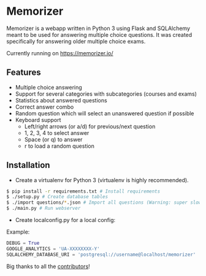 Memorizer
=========

Memorizer is a webapp written in Python 3 using Flask and SQLAlchemy meant to be used for answering multiple choice questions.
It was created specifically for answering older multiple choice exams. 

Currently running on https://memorizer.io/

Features
--------

- Multiple choice answering
- Support for several categories with subcategories (courses and exams)
- Statistics about answered questions
- Correct answer combo
- Random question which will select an unanswered question if possible
- Keyboard support
  - Left/right arrows (or a/d) for previous/next question
  - 1, 2, 3, 4 to select answer
  - Space (or q) to answer
  - r to load a random question


Installation
------------

- Create a virtualenv for Python 3 (virtualenv is highly recommended).


```bash
$ pip install -r requirements.txt # Install requirements
$ ./setup.py # Create database tables
$ ./import questions/*.json # Import all questions (Warning: super slow if using SQLite)
$ ./main.py # Run webserver
```

- Create localconfig.py for a local config:

Example: 

```python
DEBUG = True
GOOGLE_ANALYTICS = 'UA-XXXXXXXX-Y'
SQLALCHEMY_DATABASE_URI = 'postgresql://username@localhost/memorizer'
```

Big thanks to all the [contributors](https://github.com/cXhristian/memorizer/graphs/contributors)!
